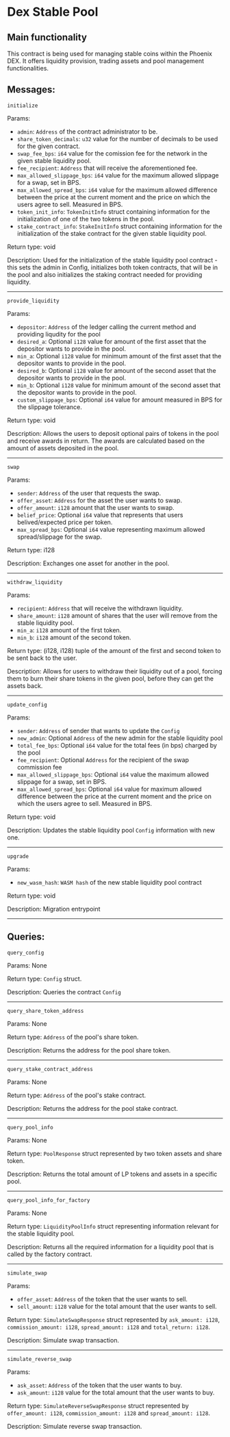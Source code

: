 # Dex Stable Pool

## Main functionality
This contract is being used for managing stable coins within the Phoenix DEX. It offers liquidity provision, trading assets and pool management functionalities.

## Messages:
`initialize`

Params:
- `admin`: `Address` of the contract administrator to be.
- `share_token_decimals`: `u32` value for the number of decimals to be used for the given contract.
- `swap_fee_bps`: `i64` value for the comission fee for the network in the given stable liquidity pool.
- `fee_recipient`: `Address` that will receive the aforementioned fee.
- `max_allowed_slippage_bps`: `i64` value for the maximum allowed slippage for a swap, set in BPS.
- `max_allowed_spread_bps`: `i64` value for the maximum allowed difference between the price at the current moment and the price on which the users agree to sell. Measured in BPS.
- `token_init_info`: `TokenInitInfo` struct containing information for the initialization of one of the two tokens in the pool.
- `stake_contract_info`: `StakeInitInfo` struct containing information for the initialization of the stake contract for the given stable liquidity pool.

Return type:
void

Description:
Used for the initialization of the stable liquidity pool contract - this sets the admin in Config, initializes both token contracts, that will be in the pool and also initializes the staking contract needed for providing liquidity.

<hr>

`provide_liquidity`

Params:
- `depositor`: `Address` of the ledger calling the current method and providing liqudity for the pool
- `desired_a`: Optional `i128` value for amount of the first asset that the depositor wants to provide in the pool.
- `min_a`: Optional `i128` value for minimum amount of the first asset that the depositor wants to provide in the pool.
- `desired_b`: Optional `i128` value for amount of the second asset that the depositor wants to provide in the pool.
- `min_b`: Optional `i128` value for minimum amount of the second asset that the depositor wants to provide in the pool.
- `custom_slippage_bps`: Optional `i64` value for amount measured in BPS for the slippage tolerance.

Return type:
void

Description:
Allows the users to deposit optional pairs of tokens in the pool and receive awards in return. The awards are calculated based on the amount of assets deposited in the pool.

<hr>

`swap`

Params:
- `sender`: `Address` of the user that requests the swap.
- `offer_asset`: `Address` for the asset the user wants to swap.
- `offer_amount`: `i128` amount that the user wants to swap.
- `belief_price`: Optional `i64` value that represents that users belived/expected price per token.
- `max_spread_bps`: Optional `i64` value representing maximum allowed spread/slippage for the swap.

Return type:
i128

Description:
Exchanges one asset for another in the pool.

<hr>

`withdraw_liquidity`

Params:
- `recipient`: `Address` that will receive the withdrawn liquidity.
- `share_amount`: `i128` amount of shares that the user will remove from the stable liquidity pool.
- `min_a`: `i128` amount of the first token.
- `min_b`: `i128` amount of the second token.

Return type:
(i128, i128) tuple of the amount of the first and second token to be sent back to the user.

Description:
Allows for users to withdraw their liquidity out of a pool, forcing them to burn their share tokens in the given pool, before they can get the assets back.

<hr>

`update_config`

Params:
- `sender`: `Address` of sender that wants to update the `Config`
- `new_admin`: Optional `Address` of the new admin for the stable liquidity pool
- `total_fee_bps`: Optional `i64` value for the total fees (in bps) charged by the pool
- `fee_recipient`: Optional `Address` for the recipient of the swap commission fee
- `max_allowed_slippage_bps`: Optional `i64` value the maximum allowed slippage for a swap, set in BPS.
- `max_allowed_spread_bps`: Optional `i64` value for maximum allowed difference between the price at the current moment and the price on which the users agree to sell. Measured in BPS.

Return type:
void

Description:
Updates the stable liquidity pool `Config` information with new one.

<hr>

`upgrade` 

Params:
- `new_wasm_hash`: `WASM hash` of the new stable liquidity pool contract

Return type:
void

Description:
Migration entrypoint

<hr>

## Queries:
`query_config`

Params:
None

Return type:
`Config` struct.

Description:
Queries the contract `Config` 

<hr>

`query_share_token_address`

Params:
None

Return type:
`Address` of the pool's share token.

Description:
Returns the address for the pool share token.

<hr>

`query_stake_contract_address`

Params:
None

Return type:
`Address` of the pool's stake contract.

Description:
Returns the address for the pool stake contract. 

<hr>

`query_pool_info`

Params:
None

Return type:
`PoolResponse` struct represented by two token assets and share token.

Description:
Returns  the total amount of LP tokens and assets in a specific pool. 

<hr>

`query_pool_info_for_factory`

Params:
None

Return type:
`LiquidityPoolInfo` struct representing information relevant for the stable liquidity pool.

Description:
Returns all the required information for a liquidity pool that is called by the factory contract. 
<hr>


`simulate_swap`

Params:
- `offer_asset`: `Address` of the token that the user wants to sell.
- `sell_amount`: `i128` value for the total amount that the user wants to sell.

Return type:
`SimulateSwapResponse` struct represented by `ask_amount: i128`, `commission_amount: i128`, `spread_amount: i128` and `total_return: i128`.

Description:
Simulate swap transaction. 
<hr>

`simulate_reverse_swap`

Params:
- `ask_asset`: `Address` of the token that the user wants to buy.
- `ask_amount`: `i128` value for the total amount that the user wants to buy.

Return type:
`SimulateReverseSwapResponse` struct represented by `offer_amount: i128`, `commission_amount: i128` and `spread_amount: i128`.

Description:
Simulate reverse swap transaction.
